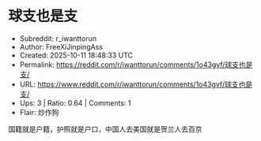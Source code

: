 # 球支也是支

- Subreddit: r_iwanttorun
- Author: FreeXiJinpingAss
- Created: 2025-10-11 18:48:33 UTC
- Permalink: https://reddit.com/r/iwanttorun/comments/1o43gvf/球支也是支/
- URL: https://www.reddit.com/r/iwanttorun/comments/1o43gvf/球支也是支/
- Ups: 3 | Ratio: 0.64 | Comments: 1
- Flair: 炒作狗


国籍就是户籍，护照就是户口，中国人去美国就是贺兰人去百京

